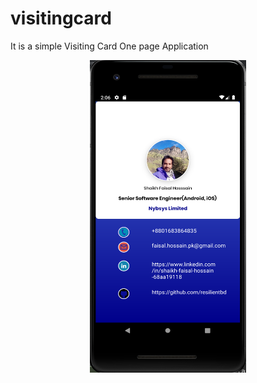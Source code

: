 # visitingcard
It is a simple Visiting Card One page Application
<div align="center">
  <img src="img/screen1.png" height="500" width="250">
</div>
